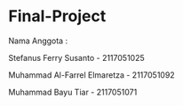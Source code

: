 # Final-Project

Nama Anggota : 

Stefanus Ferry Susanto - 2117051025 

Muhammad Al-Farrel Elmaretza - 2117051092

Muhammad Bayu Tiar - 2117051071 
